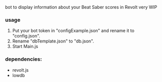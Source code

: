 bot to display information about your Beat Saber scores in Revolt
very WIP

### usage
1. Put your bot token in "configExample.json" and rename it to "config.json".
2. Rename "dbTemplate.json" to "db.json".
3. Start Main.js

### dependencies:
- revolt.js
- lowdb